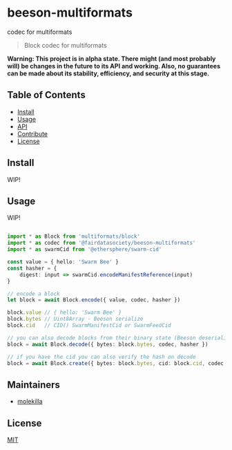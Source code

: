 # beeson-multiformats
codec for multiformats



> Block codec for multiformats

**Warning: This project is in alpha state. There might (and most probably will) be changes in the future to its API and working. Also, no guarantees can be made about its stability, efficiency, and security at this stage.**

## Table of Contents

- [Install](#install)
- [Usage](#usage)
- [API](#api)
- [Contribute](#contribute)
- [License](#license)

## Install

WIP!

## Usage

WIP!


```typescript

import * as Block from 'multiformats/block'
import * as codec from '@fairdatasociety/beeson-multiformats'
import * as swarmCid from '@ethersphere/swarm-cid'

const value = { hello: 'Swarm Bee' }
const hasher = {
    digest: input => swarmCid.encodeManifestReference(input)
}

// encode a block
let block = await Block.encode({ value, codec, hasher })

block.value // { hello: 'Swarm Bee' }
block.bytes // Uint8Array - Beeson serialize
block.cid   // CID() SwarmManifestCid or SwarmFeedCid

// you can also decode blocks from their binary state (Beeson deserialize)
block = await Block.decode({ bytes: block.bytes, codec, hasher })

// if you have the cid you can also verify the hash on decode
block = await Block.create({ bytes: block.bytes, cid: block.cid, codec, hasher })
```



## Maintainers

- [molekilla](https://github.com/molekilla)

## License

[MIT](./LICENSE)